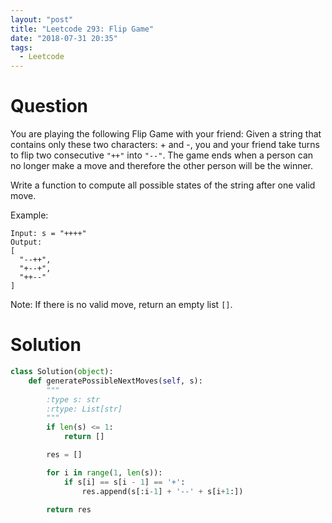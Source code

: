 ```yaml
---
layout: "post"
title: "Leetcode 293: Flip Game"
date: "2018-07-31 20:35"
tags:
  - Leetcode
---
```


# Question
You are playing the following Flip Game with your friend: Given a string that contains only these two characters: + and -, you and your friend take turns to flip two consecutive `"++"` into `"--"`. The game ends when a person can no longer make a move and therefore the other person will be the winner.

Write a function to compute all possible states of the string after one valid move.

Example:

```
Input: s = "++++"
Output:
[
  "--++",
  "+--+",
  "++--"
]
```

Note: If there is no valid move, return an empty list `[]`.

# Solution
```python
class Solution(object):
    def generatePossibleNextMoves(self, s):
        """
        :type s: str
        :rtype: List[str]
        """
        if len(s) <= 1:
            return []

        res = []

        for i in range(1, len(s)):
            if s[i] == s[i - 1] == '+':
                res.append(s[:i-1] + '--' + s[i+1:])

        return res
```
